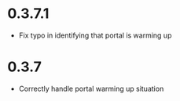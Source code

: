 0.3.7.1
=====

* Fix typo in identifying that portal is warming up

0.3.7
=====

* Correctly handle portal warming up situation
